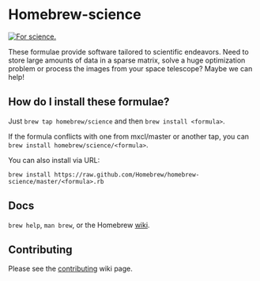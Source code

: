 Homebrew-science
================

[![For science.](http://i.imgur.com/Bswp1.png) ](http://xkcd.com/585)

These formulae provide software tailored to scientific endeavors. Need to store
large amounts of data in a sparse matrix, solve a huge optimization problem or
process the images from your space telescope? Maybe we can help!

How do I install these formulae?
--------------------------------
Just `brew tap homebrew/science` and then `brew install <formula>`.

If the formula conflicts with one from mxcl/master or another tap, you can `brew install homebrew/science/<formula>`.

You can also install via URL:


    brew install https://raw.github.com/Homebrew/homebrew-science/master/<formula>.rb


Docs
----
`brew help`, `man brew`, or the Homebrew [wiki][].


Contributing
------------

Please see the [contributing][] wiki page.


[wiki]:http://wiki.github.com/mxcl/homebrew
[contributing]: https://github.com/Homebrew/homebrew-science/wiki/Contributing-to-Homebrew-Science
